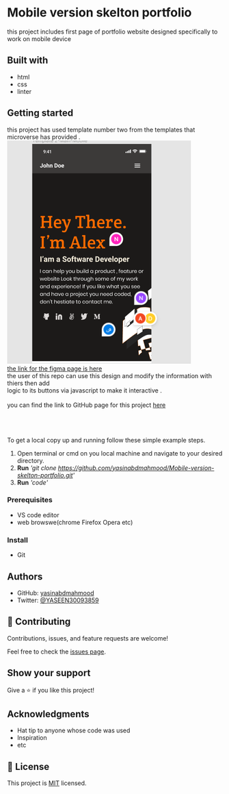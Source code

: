 # Mobile version skelton portfolio

this project includes first page of portfolio website designed specifically to work on mobile device

## Built with

* html
* css
* linter


## Getting started 
this project has used template number two from the templates that microverse has provided .
<br>![template #2](https://github.com/yasinabdmahmood/portfolio-website/blob/main/img/project-screenshot.PNG)
<br>[the link for the figma page is here](https://www.figma.com/file/l7SqJ3ZfkAKih9sFxvWSR4/Microverse-Student-Project-1?node-id=1%3A1471)
<br>the user of this repo can use this design and modify the information with thiers then add 
<br>logic to its buttons via javascript to make it interactive . 
<br><br>
you can find the link to GitHub page for this project [here](https://yasinabdmahmood.github.io/portfolio-website/)

<br><br><br>
To get a local copy up and running follow these simple example steps.
1. Open terminal or cmd on you local machine and navigate to your desired directory.
2. **Run**    *'git clone https://github.com/yasinabdmahmood/Mobile-version-skelton-portfolio.git'*
3. **Run**   *'code'*



### Prerequisites
* VS code editor
* web browswe(chrome Firefox Opera etc)

### Install
* Git 



## Authors
* GitHub: [yasinabdmahmood](https://github.com/yasinabdmahmood)
* Twitter: [@YASEEN30093859](https://twitter.com/yasenabd7)

## 🤝 Contributing

Contributions, issues, and feature requests are welcome!

Feel free to check the [issues page](../../issues/).

## Show your support

Give a ⭐️ if you like this project!

## Acknowledgments

- Hat tip to anyone whose code was used
- Inspiration
- etc

## 📝 License

This project is [MIT](./MIT.md) licensed.
